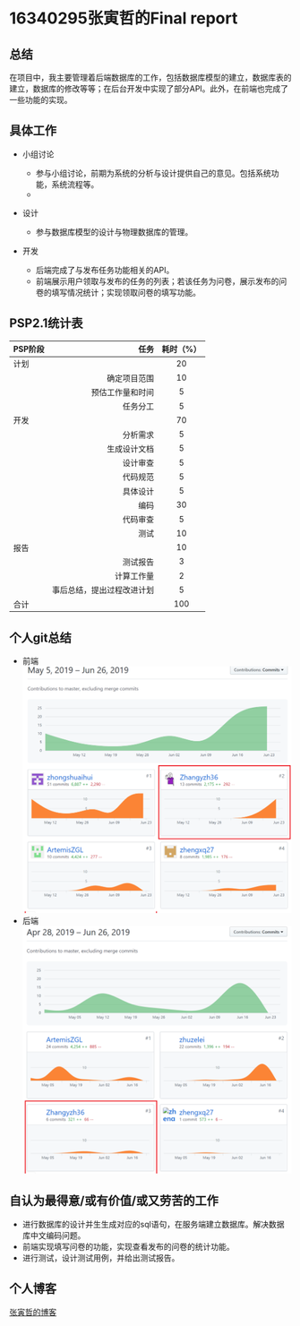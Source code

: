 # 16340295张寅哲的Final report #

## 总结 ##
在项目中，我主要管理着后端数据库的工作，包括数据库模型的建立，数据库表的建立，数据库的修改等等；在后台开发中实现了部分API。此外，在前端也完成了一些功能的实现。

## 具体工作 ##

* 小组讨论
  * 参与小组讨论，前期为系统的分析与设计提供自己的意见。包括系统功能，系统流程等。
  * 
* 设计
  * 参与数据库模型的设计与物理数据库的管理。

* 开发
  * 后端完成了与发布任务功能相关的API。
  * 前端展示用户领取与发布的任务的列表；若该任务为问卷，展示发布的问卷的填写情况统计；实现领取问卷的填写功能。

## PSP2.1统计表 ##

| PSP阶段       | 任务    | 耗时（%）  |
| --------   | -----:   | :----: |
|计划||20|
||确定项目范围|10|
||预估工作量和时间|5|
||任务分工|5|
|开发||70|
||分析需求|5|
||生成设计文档|5|
||设计审查|5|
||代码规范|5|
||具体设计|5|
||编码|30|
||代码审查|5|
||测试|10|
|报告||10|
||测试报告|3|
||计算工作量|2|
||事后总结，提出过程改进计划|5|
|合计||100|

## 个人git总结 ##
* 前端
![张寅哲-前端](img/zhangyzh_git_frontend.png)
* 后端
![张寅哲-后端](img/zhangyzh_git_backend.png)

## 自认为最得意/或有价值/或又劳苦的工作
* 进行数据库的设计并生生成对应的sql语句，在服务端建立数据库。解决数据库中文编码问题。
* 前端实现填写问卷的功能，实现查看发布的问卷的统计功能。
* 进行测试，设计测试用例，并给出测试报告。

## 个人博客 ##

[张寅哲的博客](zhangyzh_blog)
